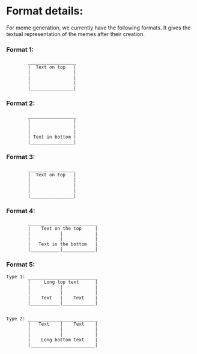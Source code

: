 # Format details:

For meme generation, we currently have the following formats. It gives the textual representation of the memes after their creation.

### Format 1:

```
        __________________
        |  Text on top   |
        |                |
        |                |
        |                |
        |________________|
```

### Format 2:

```
        __________________
        |                |
        |                |
        |                |
        | Text in bottom |
        |________________|
```

### Format 3:

```
        __________________
        |  Text on top   |
        |                |
        |                |
        |                |
        |________________|
```

### Format 4:

```
        __________________________
        |    Text on the top     |
        |           |            |
        |           |            |
        |   Text in the bottom   |
        |___________|____________|
```

### Format 5:

```
Type 1: __________________________
        |     Long top text      |
        |           |            |
        |           |            |
        |    Text   |    Text    |
        |___________|____________|


Type 2: __________________________
        |   Text    |    Text    |
        |           |            |
        |           |            |
        |    Long bottom text    |
        |________________________|
```
